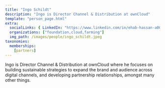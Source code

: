 ```yaml
---
title: "Ingo Schildt"
description: "Ingo is Director Channel & Distribution at ownCloud"
template: "person_page.html"
extra:
  socialLinks: { LinkedIn: "https://www.linkedin.com/in/ehab-hassan-a00897116/"}
  organizations: ["foundation,cloud,farming"]
  img_path: /images/people/ingo_schildt.jpeg
taxonomies:
  memberships:
    [partners]
---
```


Ingo is Director Channel & Distribution at ownCloud where he focuses on building sustainable strategies to expand the brand and audience across digital channels, and developing partnership relationships, amongst many other things.